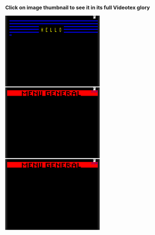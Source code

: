 ### Click on image thumbnail to see it in its full **Videotex** glory

[<img src="https://raw.githubusercontent.com/XReyRobert/VideotexPagesRepository/master//PagesVideotex/Micro-Serveurs/AEIMC/.thumbnails/E.GILBERT1.gif" width="300">](http://www.lideal.com/miedit/minitel-loader.html?url=https://raw.githubusercontent.com/XReyRobert/VideotexPagesRepository/master//PagesVideotex/Micro-Serveurs/AEIMC/E.GILBERT1)
[<img src="https://raw.githubusercontent.com/XReyRobert/VideotexPagesRepository/master//PagesVideotex/Micro-Serveurs/AEIMC/.thumbnails/E.GILBERT2.gif" width="300">](http://www.lideal.com/miedit/minitel-loader.html?url=https://raw.githubusercontent.com/XReyRobert/VideotexPagesRepository/master//PagesVideotex/Micro-Serveurs/AEIMC/E.GILBERT2)
[<img src="https://raw.githubusercontent.com/XReyRobert/VideotexPagesRepository/master//PagesVideotex/Micro-Serveurs/AEIMC/.thumbnails/E.GILBERT3.gif" width="300">](http://www.lideal.com/miedit/minitel-loader.html?url=https://raw.githubusercontent.com/XReyRobert/VideotexPagesRepository/master//PagesVideotex/Micro-Serveurs/AEIMC/E.GILBERT3)
